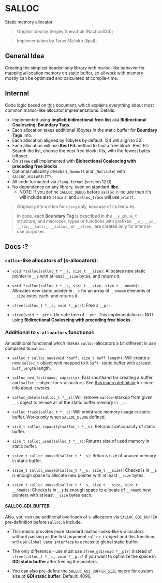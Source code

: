 # SALLOC

Static memory allocator.

> Original idea by Sergey Shevchuk (Nachos836);

> Implementation by Taras Maliukh (Iipal);

## General Idea

Creating the simplest header-only library with malloc-like behavior for mapping\allocation memory on static buffer, so all work with memory mostly can be optimized and calculated at compile-time.

## Internal

Code logic based on [this](https://cs.wellesley.edu/~cs240/s19/slides/malloc.pdf) document, which explains everything about most common malloc-like allocator implementations. Details:

- Implemented using **implicit bidirectional free-list** aka **Bidirectional Coalescing: Boundary Tags**.
- Each allocation takes additional 16bytes in the static buffer for **Boundary Tags** info.
- Each allocation aligned by 16bytes by default. (24 will align to 32)
- Each allocation will use **Best Fit** method to find a free block. Best Fit: Search the list, choose the best free block: fits, with the fewest bytes leftover.
- On `sfree` call implemented with **Bidirectional Coalescing with preceding free blocks**.
- Optional nullability checks (`_Nonnull` and `_Nullable`) with `SALLOC_NULLABILITY`.
- All code formatted via `clang-format` (version 12.0).
- No dependency on any library, even on standard **libc**.
  - NOTE: If you define `SALLOC_DEBUG` before `salloc.h` include then it's will include also `stdio.h` and `salloc_trace` will use `printf`.

> Originally it's written for `clang` only, because of its features.

> In code, each **Boundary Tag** is described in the `__s_chunk_t` structure, and macroses, types or functions with prefixes: `__s_`, `__sc_`, `__s2c`, `__sattr_`, `__salloc_` or `__sfree_` are created only for internal-use purposes.

## Docs :?

### `salloc`-like allocators of (**s-allocators**):

- `void *salloc(salloc_t *__s, size_t __size)`: Allocates new static pointer in `__s` with at least `__size` bytes, and returns it.
- `void *salloc(salloc_t *__s, size_t __size, size_t __nmemb)`: Allocates new static pointer in `__s` for an array of `__nmemb` elements of `__size` bytes each, and returns it.

- `sfree(salloc_t *__s, void *__ptr)`: Free a `__ptr`.

- `sfree(void *__ptr)`: Un-safe free of `__ptr`. This implementation is NOT using **Bidirectional Coalescing with preceding free blocks**.

### Additional to `s-alloactors` functional:

An additional functional which makes `salloc`-allocators a bit different in use compared to `malloc`:

- `salloc_t salloc_new(void *buff, size_t buff_length)`: Will create a new `salloc_t` object with mapped to it `buff`- static buffer with at least `buff_length` length.
- `salloc_new_fast(name, capacity)`: Fast shorthand for creating a buffer and `salloc_t` object for s-allocators. See [this macro definition](https://github.com/Iipal/libsalloc/blob/8cf7bd80d61f57422ce3fa183b5b1a62d241ff28/salloc.h#L217) for more info about it works.
- `salloc_delete(salloc_t *__s)`: Will remove `salloc`-markup from given `__s` object to re-use all of the static buffer memory in `__s`.
- `salloc_trace(salloc_t *__s)`: Will print\trace memory usage in static buffer. Works only when `SALLOC_DEBUG` defined.

- `size_t salloc_capacity(salloc_t *__s)`: Returns size\capacity of static buffer.
- `size_t salloc_used(salloc_t *__s)`: Returns size of used memory in static buffer.

- `ssize_t salloc_unused(salloc_t *__s)`: Returns size of unused memory in static buffer.
- `ssize_t salloc_unused(salloc_t *__s, size_t __size)`: Checks is in `__s` is enough space to allocate new pointer with at least `__size` bytes.
- `ssize_t salloc_unused(salloc_t *__s, size_t __size, size_t __nmemb)`: Checks is in `__s` is enough space to allocate of `__nmemb` new pointers with at least `__size` bytes each.

#### SALLOC_GDI_BUFFER

Also, you can use additional overloads of s-allocators via `SALLOC_GDI_BUFFER` pre-definition before `salloc.h` include.

- This macro provides more standard malloc-looks-like s-allocators without passing as the first argument `salloc_t` object and this functions will use `Global Data Interface` to access to global static buffer.

- The only difference - use must use `sfree_gdi(void *__ptr)` instead of `sfree(salloc_t *__s, void *__ptr)` if you want to optimize the space in **GDI static buffer** after freeing the pointers.

- You can also pre-define the `SALLOC_GDI_BUFFER_SIZE` macro for custom size of **GDI static buffer**. Default: 4096;
